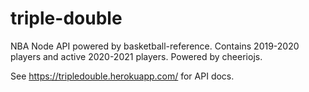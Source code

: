 # triple-double

NBA Node API powered by basketball-reference. Contains 2019-2020 players and active 2020-2021 players. Powered by cheeriojs.

See https://tripledouble.herokuapp.com/ for API docs.
